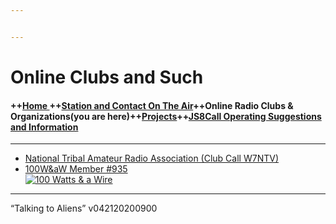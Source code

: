 ```yaml
---


---
```


<h1 id="online-clubs-and-such">Online Clubs and Such</h1>
<h4 id="home--station-and-contact-on-the-aironline-radio-clubs--organizationsyou-are-hereprojectsjs8call-operating-suggestions-and-information">++<a href="index.md">Home </a> ++<a href="ontheair.md">Station and Contact On The Air</a>++Online Radio Clubs &amp; Organizations(you are here)++<a href="projects.md">Projects</a>++<a href="js8opsuggestions.md">JS8Call Operating Suggestions and Information</a></h4>
<hr>
<ul>
<li><a href="https://www.facebook.com/NatlTribalHam/">National Tribal Amateur Radio Association (Club Call W7NTV)</a></li>
<li><a href="https://bit.ly/2XOV0nl">100W&amp;aW Member #935</a><br>
<a href="https://bit.ly/2XOV0nl"><img src="https://i.postimg.cc/Gpb6QKpB/Asset-22-8x-8.png" alt="100 Watts &amp; a Wire"></a></li>
</ul>
<hr>
<p>“Talking to Aliens” v042120200900</p>

